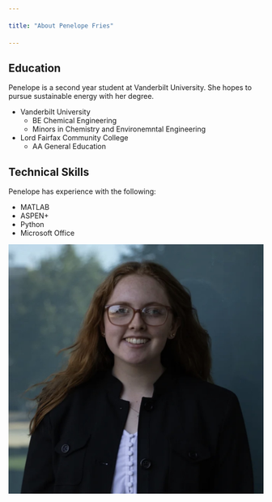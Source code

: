 ```yaml
---

title: "About Penelope Fries"

---
```


## Education

Penelope is a second year student at Vanderbilt University. She hopes to pursue sustainable energy with her degree. 

* Vanderbilt University
  * BE Chemical Engineering
  * Minors in Chemistry and Environemntal Engineering
* Lord Fairfax Community College
  * AA General Education

## Technical Skills

Penelope has experience with the following:

* MATLAB
* ASPEN+
* Python
* Microsoft Office


![Penelope Fries](/assets/img/headshot.jpg)
